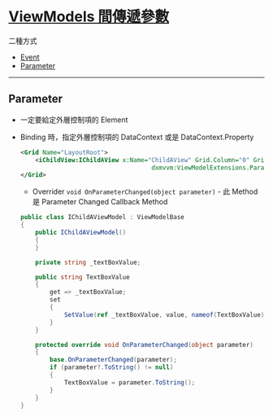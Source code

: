# [ViewModels 間傳遞參數](https://documentation.devexpress.com/WPF/17448/MVVM-Framework/View-Models/Passing-Data-Between-ViewModels-ISupportParameter)

二種方式

- [Event](../../MVVM/ViewModels%20間傳遞參數.md#Event)
- [Parameter](#parameter)

---

## Parameter

- 一定要給定外層控制項的 Element
- Binding 時，指定外層控制項的 DataContext 或是 DataContext.Property

  ```xml
  <Grid Name="LayoutRoot">
      <iChildView:IChildAView x:Name="ChildAView" Grid.Column="0" Grid.Row="1"
                                      dxmvvm:ViewModelExtensions.Parameter="{Binding DataContext.TextBoxValue, ElementName=LayoutRoot }"/>
  </Grid>
  ```

  - Overrider `void OnParameterChanged(object parameter)` - 此 Method 是 Parameter Changed Callback Method

  ```csharp
  public class IChildAViewModel : ViewModelBase
  {
      public IChildAViewModel()
      {
      }

      private string _textBoxValue;

      public string TextBoxValue
      {
          get => _textBoxValue;
          set
          {
              SetValue(ref _textBoxValue, value, nameof(TextBoxValue));
          }
      }

      protected override void OnParameterChanged(object parameter)
      {
          base.OnParameterChanged(parameter);
          if (parameter?.ToString() != null)
          {
              TextBoxValue = parameter.ToString();
          }
      }
  }
  ```
